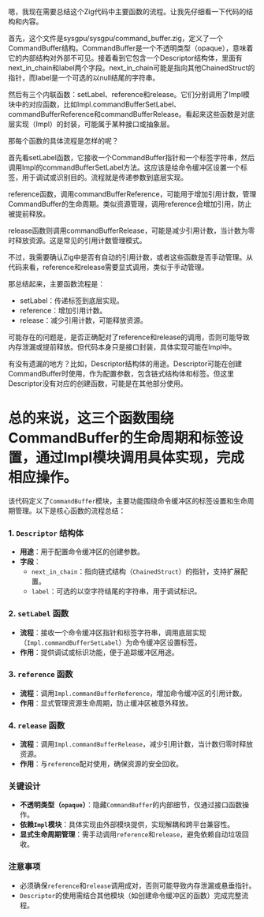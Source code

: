 嗯，我现在需要总结这个Zig代码中主要函数的流程。让我先仔细看一下代码的结构和内容。

首先，这个文件是sysgpu/sysgpu/command_buffer.zig，定义了一个CommandBuffer结构。CommandBuffer是一个不透明类型（opaque），意味着它的内部结构对外部不可见。接着看到它包含一个Descriptor结构体，里面有next_in_chain和label两个字段。next_in_chain可能是指向其他ChainedStruct的指针，而label是一个可选的以null结尾的字符串。

然后有三个内联函数：setLabel、reference和release。它们分别调用了Impl模块中的对应函数，比如Impl.commandBufferSetLabel、commandBufferReference和commandBufferRelease。看起来这些函数是对底层实现（Impl）的封装，可能属于某种接口或抽象层。

那每个函数的具体流程是怎样的呢？

首先看setLabel函数，它接收一个CommandBuffer指针和一个标签字符串，然后调用Impl的commandBufferSetLabel方法。这应该是给命令缓冲区设置一个标签，用于调试或识别目的。流程就是传递参数到底层实现。

reference函数，调用commandBufferReference，可能用于增加引用计数，管理CommandBuffer的生命周期。类似资源管理，调用reference会增加引用，防止被提前释放。

release函数则调用commandBufferRelease，可能是减少引用计数，当计数为零时释放资源。这是常见的引用计数管理模式。

不过，我需要确认Zig中是否有自动的引用计数，或者这些函数是否手动管理。从代码来看，reference和release需要显式调用，类似于手动管理。

那总结起来，主要函数流程是：

- setLabel：传递标签到底层实现。
- reference：增加引用计数。
- release：减少引用计数，可能释放资源。

可能存在的问题是，是否正确配对了reference和release的调用，否则可能导致内存泄漏或提前释放。但代码本身只是接口封装，具体实现可能在Impl中。

有没有遗漏的地方？比如，Descriptor结构体的用途。Descriptor可能在创建CommandBuffer时使用，作为配置参数，包含链式结构体和标签。但这里Descriptor没有对应的创建函数，可能是在其他部分使用。

总的来说，这三个函数围绕CommandBuffer的生命周期和标签设置，通过Impl模块调用具体实现，完成相应操作。
================================================
该代码定义了`CommandBuffer`模块，主要功能围绕命令缓冲区的标签设置和生命周期管理。以下是核心函数的流程总结：

### 1. **`Descriptor` 结构体**
   - **用途**：用于配置命令缓冲区的创建参数。
   - **字段**：
     - `next_in_chain`：指向链式结构（`ChainedStruct`）的指针，支持扩展配置。
     - `label`：可选的以空字符结尾的字符串，用于调试标识。

### 2. **`setLabel` 函数**
   - **流程**：接收一个命令缓冲区指针和标签字符串，调用底层实现（`Impl.commandBufferSetLabel`）为命令缓冲区设置标签。
   - **作用**：提供调试或标识功能，便于追踪缓冲区用途。

### 3. **`reference` 函数**
   - **流程**：调用`Impl.commandBufferReference`，增加命令缓冲区的引用计数。
   - **作用**：显式管理资源生命周期，防止缓冲区被意外释放。

### 4. **`release` 函数**
   - **流程**：调用`Impl.commandBufferRelease`，减少引用计数，当计数归零时释放资源。
   - **作用**：与`reference`配对使用，确保资源的安全回收。

### 关键设计
- **不透明类型（`opaque`）**：隐藏`CommandBuffer`的内部细节，仅通过接口函数操作。
- **依赖`Impl`模块**：具体实现由外部模块提供，实现解耦和跨平台兼容性。
- **显式生命周期管理**：需手动调用`reference`和`release`，避免依赖自动垃圾回收。

### 注意事项
- 必须确保`reference`和`release`调用成对，否则可能导致内存泄漏或悬垂指针。
- `Descriptor`的使用需结合其他模块（如创建命令缓冲区的函数）完成完整流程。
